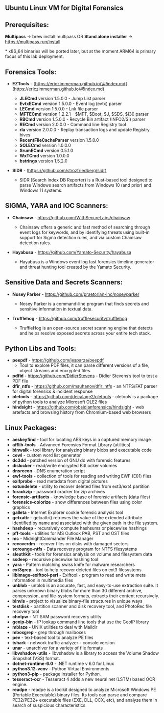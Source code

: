 Ubuntu Linux VM for Digital Forensics
----------------




Prerequisites:
---------------



**Multipass**   -> brew install multipass 
OR
**Stand alone installer** -> <https://multipass.run/install>

\* x86\_64 binaries will be ported later, but at the moment ARM64 is primary focus of this lab deployment.

Forensics Tools:
----------------

* **EZTools** - [https://ericzimmerman.github.io/\#!index.md](https://ericzimmerman.github.io/#!index.md)
  * **JLECmd** version 1.5.0.0 - Jump List parser
  * **EvtxECmd** version 1.5.0.0 - Event log (evtx) parser
  * **LECmd** version 1.5.0.0 -  Lnk file parser
  * **MFTECmd** version 1.2.2.1 - $MFT, $Boot, $J, $SDS, $I30 parser
  * **RBCmd** version 1.5.0.0 - Recycle Bin artifact (INFO2/$I) parser
  * **RECmd** version 2.0.0.0 - Command line Registry tool 
  * **rla** version 2.0.0.0 - Replay transaction logs and update Registry hives 
  * **RecentFileCacheParser** version 1.5.0.0
  * **SQLECmd** version 1.0.0.0
  * **SrumECmd** version 0.5.1.0
  * **WxTCmd** version 1.0.0.0
  * **bstrings** version 1.5.2.0

* **SIDR** - (<https://github.com/strozfriedberg/sidr)>
  * SIDR (Search Index DB Reporter) is a Rust-based tool designed to parse Windows 
    search artifacts from Windows 10 (and prior) and Windows 11 systems.

**SIGMA, YARA and IOC Scanners:**
--------------------------
* **Chainsaw** - <https://github.com/WithSecureLabs/chainsaw>
	 - Chainsaw offers a generic and fast method of searching through event logs
	   for keywords, and by identifying threats using built-in support for Sigma 
	   detection rules, and via custom Chainsaw detection rules.
		
* **Hayabusa** - <https://github.com/Yamato-Security/hayabusa>
	 - Hayabusa is a Windows event log fast forensics timeline generator
	   and threat hunting tool created by the Yamato Security.




**Sensitive Data and Secrets Scanners:**
--------------------------
* **Nosey Parker** - <https://github.com/praetorian-inc/noseyparker>
	 - Nosey Parker is a command-line program that finds secrets
	   and sensitive information in textual data.
	 
* **Trufflehog** - <https://github.com/trufflesecurity/trufflehog>
	 - TruffleHog is an open-source secret scanning engine that detects
	   and helps resolve exposed secrets across your entire tech stack.
 

**Python Libs and Tools:**
--------------------------
* **peepdf** - <https://github.com/jesparza/peepdf> 
    - Tool to explore PDF files, it can parse different versions of a file,
	object streams and encrypted files.
* **pdfid** - <https://github.com/DidierStevens>
	  - Didier Stevens’s tool to test a PDF file
* **dfir\_ntfs** - <https://github.com/msuhanov/dfir_ntfs>
	  - an NTFS/FAT parser for digital forensics & incident response
* **oletools** - <https://github.com/decalage2/oletools>
	  - oletools is a package of python tools to analyze Microsoft OLE2 files
* **hindsight** - <https://github.com/obsidianforensics/hindsight>
	  - web artefacts and browsing history from Chromium-based web browsers	  
	  

**Linux Packages**:
-------------------
* **aeskeyfind**
	  - tool for locating AES keys in a captured memory image
* **afflib-tools**
	  - Advanced Forensics Format Library (utilities)
* **binwalk**
	  - tool library for analyzing binary blobs and executable code
* **cewl**
	  - custom word list generator
* **dc3dd**
	  - patched version of GNU dd with forensic features
* **dislocker**
	  - read/write encrypted BitLocker volumes
* **dnsrecon**
	  - DNS enumeration script
* **ewf-tools**
	  - collection of tools for reading and writing EWF (E01) files
* **exifprobe**
	  - read metadata from digital pictures
* **extundelete**
	  - utility to recover deleted files from ext3/ext4 partition
* **fcrackzip**
	  - password cracker for zip archives
* **forensic-artifacts**
	  - knowledge base of forensic artifacts (data files)
* **forensics-colorize**
	  - show differences between files using color graphics
* **galleta**
	  - Internet Explorer cookie forensic analysis tool
* **getxattr**
	  - getxattr() retrieves the value of the extended attribute identified 
	     by name and associated with the given path in the file system.
* **hashdeep**
	  - recursively compute hashsums or piecewise hashings
* **pff-tools**
	  - utilities for MS Outlook PAB, PST and OST files
* **mc**
	  - MidnightCommander File Manager
* **recoverdm**
	  - recover files on disks with damaged sectors
* **scrounge-ntfs**
	  - Data recovery program for NTFS filesystems
* **sleuthkit**
	  - tools for forensics analysis on volume and filesystem data
* **ssdeep**
	  - recursive piecewise hashing tool
* **yara**
	  - Pattern matching swiss knife for malware researchers
* **ext3grep**
	  - tool to help recover deleted files on ext3 filesystems
* **libimage-exiftool-perl**
	  - Exiftool - program to read and write meta information in multimedia files
* **unblob**
	  - unblob is an accurate, fast, and easy-to-use extraction suite. It parses unknown
	    binary blobs for more than 30 different archive, compression, and file-system 
	    formats, extracts their content recursively.
* **binvis**
	  - project to visualize binary-file structures in unique ways
* **testdisk**
	  - partition scanner and disk recovery tool, and PhotoRec file recovery tool
* **chntpw**
	  - NT SAM password recovery utility
* **geoip-bin**
	  - IP lookup command line tools that use the GeoIP library
* **mblaze**
	  - UNIX utilities to deal with Maildir
* **mboxgrep**
	  - grep through mailboxes
* **pev**
	  - text-based tool to analyze PE files
* **tshark**
	  - network traffic analyzer - console version
* **unar**
	  - unarchiver for a variety of file formats
* **libvshadow-utils**
	  - libvshadow is a library to access the Volume Shadow Snapshot (VSS) format.
* **dotnet-runtime-6.0**
	  - .NET runtime v 6.0 for Linux
* **python3.12-venv**
	  - Python Virtual Environments
* **python3-pip**
	  - package installer for Python.
* **tesseract-ocr**
	  - Tesseract 4 adds a new neural net (LSTM) based OCR engine.
* **readpe**
	  - readpe is a toolkit designed to analyze Microsoft Windows PE (Portable Executable)
	    binary files. Its tools can parse and compare PE32/PE32+ executable files (EXE, 
	    DLL, OCX, etc), and analyze them in search of suspicious characteristics.
